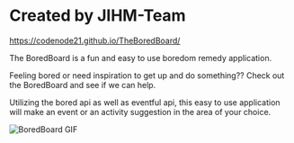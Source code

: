 # Created by JIHM-Team

https://codenode21.github.io/TheBoredBoard/

The BoredBoard is a fun and easy to use boredom remedy application. 

Feeling bored or need inspiration to get up and do something?? Check out the BoredBoard and see if we can help.

Utilizing the bored api as well as eventful api, this easy to use application will make an event or an activity suggestion in the area of your choice. 

![BoredBoard GIF](/boredboardgif.gif)



